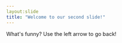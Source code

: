 ```yaml
---
layout:slide
title: "Welcome to our second slide!"
---
```

What's funny?
Use the left arrow to go back!
